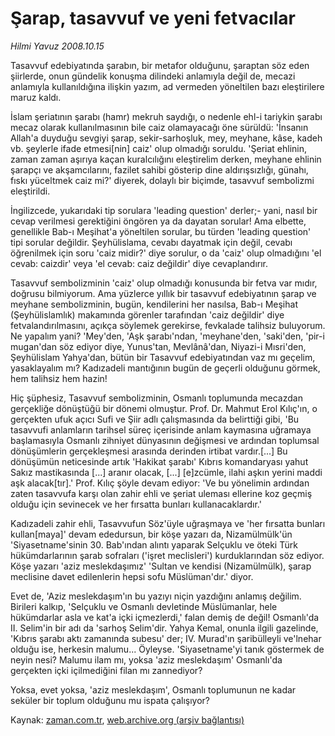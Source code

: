 # Şarap, tasavvuf  ve yeni fetvacılar

*Hilmi Yavuz 2008.10.15*

<tr><td class="metin" colspan="2" style="padding-top: 20px; padding-left: 5px; padding-right: 10px;">Tasavvuf edebiyatında şarabın, bir metafor olduğunu, şaraptan söz eden şiirlerde, onun gündelik konuşma dilindeki anlamıyla değil de, mecazi anlamıyla kullanıldığına ilişkin yazım, ad vermeden yöneltilen bazı eleştirilere maruz kaldı.</td></tr><tr><td class="metin" colspan="2" style="padding-top: 20px; padding-left: 5px; padding-right: 10px;"><p> İslam şeriatının şarabı (hamr) mekruh saydığı, o nedenle ehl-i tariykin şarabı mecaz olarak kullanılmasının bile caiz olamayacağı öne sürüldü: 'İnsanın Allah'a duyduğu sevgiyi şarap, sekir-sarhoşluk, mey, meyhane, kâse, kadeh vb. şeylerle ifade etmesi[nin] caiz' olup olmadığı soruldu. 'Şeriat ehlinin, zaman zaman aşırıya kaçan kuralcılığını eleştirelim derken, meyhane ehlinin şarapçı ve akşamcılarını, fazilet sahibi gösterip dine aldırışsızlığı, günahı, fıskı yüceltmek caiz mi?' diyerek, dolaylı bir biçimde, tasavvuf sembolizmi eleştirildi.
<p>İngilizcede, yukarıdaki tip sorulara 'leading question' derler;- yani, nasıl bir cevap verilmesi gerektiğini öngören ya da dayatan sorular! Ama elbette, genellikle Bab-ı Meşihat'a yöneltilen sorular, bu türden 'leading question' tipi sorular değildir. Şeyhülislama, cevabı dayatmak için değil, cevabı öğrenilmek için soru 'caiz midir?' diye sorulur, o da 'caiz' olup olmadığını 'el cevab: caizdir' veya 'el cevab: caiz değildir' diye cevaplandırır. 
<p>Tasavvuf sembolizminin 'caiz' olup olmadığı konusunda bir fetva var mıdır, doğrusu bilmiyorum. Ama yüzlerce yıllık bir tasavvuf edebiyatının şarap ve meyhane sembolizminin, bugün, kendilerini her nasılsa, Bab-ı Meşihat (Şeyhülislamlık) makamında görenler tarafından 'caiz değildir' diye fetvalandırılmasını, açıkça söylemek gerekirse, fevkalade talihsiz buluyorum. Ne yapalım yani? 'Mey'den, 'Aşk şarabı'ndan, 'meyhane'den, 'saki'den, 'pir-i mugan'dan söz ediyor diye, Yunus'tan, Mevlânâ'dan, Niyazi-i Mısri'den, Şeyhülislam Yahya'dan, bütün bir Tasavvuf edebiyatından vaz mı geçelim, yasaklayalım mı? Kadızadeli mantığının bugün de geçerli olduğunu görmek, hem talihsiz hem hazin!
<p>Hiç şüphesiz, Tasavvuf sembolizminin, Osmanlı toplumunda mecazdan gerçekliğe dönüştüğü bir dönemi olmuştur. Prof. Dr. Mahmut Erol Kılıç'ın, o gerçekten ufuk açıcı Sufi ve Şiir adlı çalışmasında da belirttiği gibi, 'Bu tasavvufi anlamların tarihsel süreç içerisinde anlam kaymasına uğramaya başlamasıyla Osmanlı zihniyet dünyasının değişmesi ve ardından toplumsal dönüşümlerin gerçekleşmesi arasında derinden irtibat vardır.[...] Bu dönüşümün neticesinde artık 'Hakikat şarabı' Kıbrıs komandaryası yahut Sakız mastikasında [...] aranır olacak, [...] [e]zcümle, ilahi aşkın yerini maddi aşk alacak[tır].' Prof. Kılıç şöyle devam ediyor: 'Ve bu yönelimin ardından zaten tasavvufa karşı olan zahir ehli ve şeriat uleması ellerine koz geçmiş olduğu için sevinecek ve her fırsatta bunları kullanacaklardır.'
<p>Kadızadeli zahir ehli, Tasavvufun Söz'üyle uğraşmaya ve 'her fırsatta bunları kullan[maya]' devam ededursun, bir köşe yazarı da, Nizamülmülk'ün 'Siyasetname'sinin 30. Bab'ından alıntı yaparak Selçuklu ve öteki Türk hükümdarlarının şarab sofraları ('işret meclisleri') kurduklarından söz ediyor. Köşe yazarı 'aziz meslekdaşımız' 'Sultan ve kendisi (Nizamülmülk), şarap meclisine davet edilenlerin hepsi sofu Müslüman'dır.' diyor.
<p>Evet de, 'Aziz meslekdaşım'ın bu yazıyı niçin yazdığını anlamış değilim. Birileri kalkıp, 'Selçuklu ve Osmanlı devletinde Müslümanlar, hele hükümdarlar asla ve kat'a içki içmezlerdi,' falan demiş de değil! Osmanlı'da II. Selim'in bir adı da 'sarhoş Selim'dir. Yahya Kemal, onunla ilgili gazelinde, 'Kıbrıs şarabı aktı zamanında subesu' der; IV. Murad'ın şaribülleyli ve'lnehar olduğu ise, herkesin malumu... Öyleyse. 'Siyasetname'yi tanık göstermek de neyin nesi? Malumu ilam mı, yoksa 'aziz meslekdaşım' Osmanlı'da gerçekten içki içilmediğini filan mı zannediyor? 
<p>Yoksa, evet yoksa, 'aziz meslekdaşım', Osmanlı toplumunun ne kadar seküler bir toplum olduğunu mu ispata çalışıyor?<br/></p></p></p></p></p></p></p></td></tr>

Kaynak: [zaman.com.tr](http://zaman.com.tr/yazar.do?yazino=749388), [web.archive.org (arşiv bağlantısı)](http://web.archive.org/web/20081018232217/http://www.zaman.com.tr:80/yazar.do?yazino=749388)
